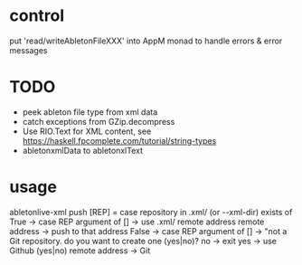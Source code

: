 # control
put 'read/writeAbletonFileXXX' into AppM monad to handle errors & error messages
# TODO
* peek ableton file type from xml data
* catch exceptions from GZip.decompress
* Use RIO.Text for XML content, see https://haskell.fpcomplete.com/tutorial/string-types
* abletonxmlData to abletonxlText

# usage
abletonlive-xml push [REP] = 
  case repository in .xml/ (or --xml-dir) exists of
      True -> case REP argument of
                []  -> use .xml/ remote address
                remote address -> push to that address
      False -> case REP argument of 
          []  -> "not a Git repository. do you want to create one (yes|no)?
                  no -> exit
                  yes -> use Github (yes|no)
          remote address -> Git 
          


